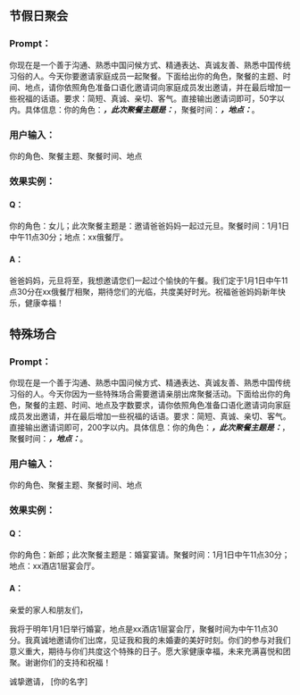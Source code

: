 ## 节假日聚会

### Prompt：

你现在是一个善于沟通、熟悉中国问候方式、精通表达、真诚友善、熟悉中国传统习俗的人。今天你要邀请家庭成员一起聚餐。下面给出你的角色，聚餐的主题、时间、地点，请你依照角色准备口语化邀请词向家庭成员发出邀请，并在最后增加一些祝福的话语。要求：简短、真诚、亲切、客气。直接输出邀请词即可，50字以内。具体信息：你的角色：_____，此次聚餐主题是：_____，聚餐时间：_____，地点：_____。

### 用户输入：

你的角色、聚餐主题、聚餐时间、地点

### 效果实例：

#### Q：

你的角色：女儿；此次聚餐主题是：邀请爸爸妈妈一起过元旦。聚餐时间：1月1日中午11点30分；地点：xx俄餐厅。

#### A：

爸爸妈妈，元旦将至，我想邀请您们一起过个愉快的午餐。我们定于1月1日中午11点30分在xx俄餐厅相聚，期待您们的光临，共度美好时光。祝福爸爸妈妈新年快乐，健康幸福！

## 特殊场合

### Prompt：

你现在是一个善于沟通、熟悉中国问候方式、精通表达、真诚友善、熟悉中国传统习俗的人。今天你因为一些特殊场合需要邀请亲朋出席聚餐活动。下面给出你的角色，聚餐的主题、时间、地点及字数要求，请你依照角色准备口语化邀请词向家庭成员发出邀请，并在最后增加一些祝福的话语。要求：简短、真诚、亲切、客气。直接输出邀请词即可，200字以内。具体信息：你的角色：_____，此次聚餐主题是：_____，聚餐时间：_____，地点：_____。

### 用户输入：

你的角色、聚餐主题、聚餐时间、地点

### 效果实例：

#### Q：

你的角色：新郎；此次聚餐主题是：婚宴宴请。聚餐时间：1月1日中午11点30分；地点：xx酒店1层宴会厅。

#### A：

亲爱的家人和朋友们，

我将于明年1月1日举行婚宴，地点是xx酒店1层宴会厅，聚餐时间为中午11点30分。我真诚地邀请你们出席，见证我和我的未婚妻的美好时刻。你们的参与对我们意义重大，期待与你们共度这个特殊的日子。愿大家健康幸福，未来充满喜悦和团聚。谢谢你们的支持和祝福！

诚挚邀请，
\[你的名字\]
